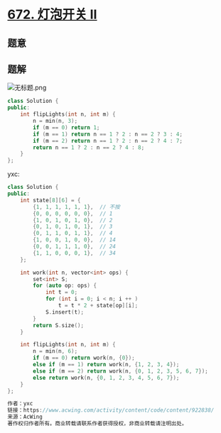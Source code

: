 #  [672. 灯泡开关 Ⅱ](https://leetcode-cn.com/problems/bulb-switcher-ii/)

## 题意



## 题解

![无标题.png](https://pic.leetcode-cn.com/c300e2bd57329c746456a3391b14f20be305ebab361d6c8f26fc2febb9753540-%E6%97%A0%E6%A0%87%E9%A2%98.png)



```c++
class Solution {
public:
    int flipLights(int n, int m) {
        n = min(n, 3);
        if (m == 0) return 1;
        if (m == 1) return n == 1 ? 2 : n == 2 ? 3 : 4;
        if (m == 2) return n == 1 ? 2 : n == 2 ? 4 : 7;
        return n == 1 ? 2 : n == 2 ? 4 : 8;
    }
};
```

yxc:

```c++
class Solution {
public:
    int state[8][6] = {
        {1, 1, 1, 1, 1, 1},  // 不按
        {0, 0, 0, 0, 0, 0},  // 1
        {1, 0, 1, 0, 1, 0},  // 2
        {0, 1, 0, 1, 0, 1},  // 3
        {0, 1, 1, 0, 1, 1},  // 4
        {1, 0, 0, 1, 0, 0},  // 14
        {0, 0, 1, 1, 1, 0},  // 24
        {1, 1, 0, 0, 0, 1},  // 34
    };

    int work(int n, vector<int> ops) {
        set<int> S;
        for (auto op: ops) {
            int t = 0;
            for (int i = 0; i < n; i ++ )
                t = t * 2 + state[op][i];
            S.insert(t);
        }
        return S.size();
    }

    int flipLights(int n, int m) {
        n = min(n, 6);
        if (m == 0) return work(n, {0});
        else if (m == 1) return work(n, {1, 2, 3, 4});
        else if (m == 2) return work(n, {0, 1, 2, 3, 5, 6, 7});
        else return work(n, {0, 1, 2, 3, 4, 5, 6, 7});
    }
};

作者：yxc
链接：https://www.acwing.com/activity/content/code/content/922838/
来源：AcWing
著作权归作者所有。商业转载请联系作者获得授权，非商业转载请注明出处。
```





```python3

```

